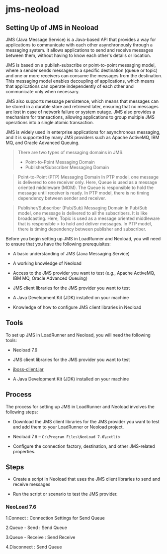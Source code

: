 # jms-neoload

## Setting Up of JMS in Neoload

JMS (Java Message Service) is a Java-based API that provides a way for applications to communicate with each other asynchronously through a messaging system. It allows applications to send and receive messages between them, without having to know each other's details or location.

JMS is based on a publish-subscribe or point-to-point messaging model, where a sender sends messages to a specific destination (queue or topic) and one or more receivers can consume the messages from the destination. This messaging model enables decoupling of applications, which means that applications can operate independently of each other and communicate only when necessary.

JMS also supports message persistence, which means that messages can be stored in a durable store and retrieved later, ensuring that no messages are lost in case of network failure or system outage. JMS also provides a mechanism for transactions, allowing applications to group multiple JMS operations into a single atomic transaction.

JMS is widely used in enterprise applications for asynchronous messaging, and it is supported by many JMS providers such as Apache ActiveMQ, IBM MQ, and Oracle Advanced Queuing.

> There are two types of messaging domains in JMS.
> - Point-to-Point Messaging Domain
> - Publisher/Subscriber Messaging Domain

> Point-to-Point (PTP) Messaging Domain
> In PTP model, one message is delivered to one receiver only. Here, Queue is used as a message oriented middleware (MOM).
> The Queue is responsible to hold the message until receiver is ready.
> In PTP model, there is no timing dependency between sender and receiver.
 
> Publisher/Subscriber (Pub/Sub) Messaging Domain
> In Pub/Sub model, one message is delivered to all the subscribers. It is like broadcasting. Here, Topic is used as a message oriented middleware that is responsible > to hold and deliver messages.
> In PTP model, there is timing dependency between publisher and subscriber.
 
Before you begin setting up JMS in LoadRunner and Neoload, you will need to ensure that you have the following prerequisites:

- A basic understanding of JMS (Java Messaging Service)

- A working knowledge of Neoload

- Access to the JMS provider you want to test (e.g., Apache ActiveMQ, IBM MQ, Oracle Advanced Queuing)

- JMS client libraries for the JMS provider you want to test

- A Java Development Kit (JDK) installed on your machine

- Knowledge of how to configure JMS client libraries in Neoload

## Tools

To set up JMS in LoadRunner and Neoload, you will need the following tools:

- Neoload 7.6

- JMS client libraries for the JMS provider you want to test

- [jboss-client.jar](https://github.developer.allianz.io/ajin-sudhir/jms-neoload/blob/main/jboss-client.jar)

- A Java Development Kit (JDK) installed on your machine

## Process

The process for setting up JMS in LoadRunner and Neoload involves the following steps:

-	Download the JMS client libraries for the JMS provider you want to test and add them to your LoadRunner or Neoload project.

-	Neoload 7.6 – ``` C:\Program Files\NeoLoad 7.6\extlib ```
 
-	Configure the connection factory, destination, and other JMS-related properties.

  
## Steps

-	Create a script in  Neoload that uses the JMS client libraries to send and receive messages

-	Run the script or scenario to test the JMS provider.

### NeoLoad 7.6
 
1.Connect : Connection Settings for Send Queue
 
2.Queue - Send :  Send Queue
 
3.Queue - Receive :  Send Receive
 
4.Disconnect :  Send Queue
 


 

